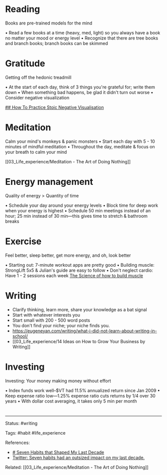 # Reading
Books are pre-trained models for the mind

• Read a few books at a time (heavy, med, light) so you always have a book no matter your mood or energy level
• Recognize that there are tree books and branch books; branch books can be skimmed


# Gratitude
Getting off the hedonic treadmill

• At the start of each day, think of 3 things you're grateful for; write them down
• When something bad happens, be glad it didn't turn out worse
• Consider negative visualization

[## How To Practice Stoic Negative Visualisation](https://whatisstoicism.com/stoicism-definition/how-to-practice-stoic-negative-visualisation/)


# Meditation
Calm your mind's monkeys & panic monsters
• Start each day with 5 - 10 minutes of mindful meditation
• Throughout the day, meditate & focus on your breath to calm your mind

[[03_Life_experience/Meditation - The Art of Doing Nothing]]

# Energy management
Quality of energy > Quantity of time

• Schedule your day around your energy levels
• Block time for deep work when your energy is highest
• Schedule 50 min meetings instead of an hour; 25 min instead of 30 min—this gives time to stretch & bathroom breaks

# Exercise
Feel better, sleep better, get more energy, and oh, look better


• Starting out: 7-minute workout apps are pretty good
• Building muscle: StrongLift 5x5 & Julian's guide are easy to follow
• Don't neglect cardio: Have 1 - 2 sessions each week
[The Science of how to build muscle](https://www.julian.com/guide/muscle/intro)

# Writing
- Clarify thinking, learn more, share your knowledge as a bat signal
- Start with whatever interests you
- Start small with 200 - 500 word posts
- You don't find your niche; your niche finds you.
- https://eugeneyan.com/writing/what-i-did-not-learn-about-writing-in-school/
- [[03_Life_experience/14 Ideas on How to Grow Your Business by Writing]]


# Investing
Investing: Your money making money without effort

• Index funds work well–$VT had 11.5% annualized return since Jan 2009
• Keep expense ratio low—1.25% expense ratio cuts returns by 1/4 over 30 years
• With dollar cost averaging, it takes only 5 min per month












# 

---
Status: #writing

Tags: #habit #life_experience 

References:
- [# Seven Habits that Shaped My Last Decade](https://eugeneyan.com/writing/seven-habits-that-shaped-my-decade/)
- [Twitter: Seven habits had an outsized impact on my last decade.](https://twitter.com/eugeneyan/status/1371987166524366848?s=1001)

Related: [[03_Life_experience/Meditation - The Art of Doing Nothing]]
